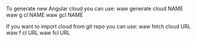 To generate new Angular cloud you can use:
waw generate cloud NAME
waw g cl NAME
waw gcl NAME

If you want to import cloud from git repo you can use:
waw fetch cloud URL
waw f cl URL
waw fcl URL